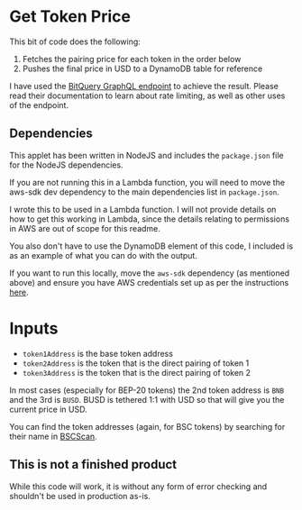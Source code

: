 # Get Token Price

This bit of code does the following:

1. Fetches the pairing price for each token in the order below
2. Pushes the final price in USD to a DynamoDB table for reference

I have used the [BitQuery GraphQL endpoint](https://bitquery.io/labs/graphql) to achieve the result. Please read their
documentation to learn about rate limiting, as well as other uses of the endpoint.

## Dependencies

This applet has been written in NodeJS and includes the `package.json` file for the NodeJS dependencies.

If you are not running this in a Lambda function, you will need to move the aws-sdk dev dependency to the main
dependencies list in `package.json`.

I wrote this to be used in a Lambda function. I will not provide details on how to get this working in Lambda, since
the details relating to permissions in AWS are out of scope for this readme.

You also don't have to use the DynamoDB element of this code, I included is as an example of what you can do with the
output.

If you want to run this locally, move the `aws-sdk` dependency (as mentioned above) and ensure you have AWS credentials
set up as per the instructions [here](https://docs.aws.amazon.com/cli/latest/userguide/cli-configure-quickstart.html).

# Inputs

- `token1Address` is the base token address
- `token2Address` is the token that is the direct pairing of token 1
- `token3Address` is the token that is the direct pairing of token 2

In most cases (especially for BEP-20 tokens) the 2nd token address is `BNB` and the 3rd is `BUSD`. BUSD is tethered 1:1
with USD so that will give you the current price in USD.

You can find the token addresses (again, for BSC tokens) by searching for their name in [BSCScan](https://bscscan.com).

## This is not a finished product

While this code will work, it is without any form of error checking and shouldn't be used in production as-is.
